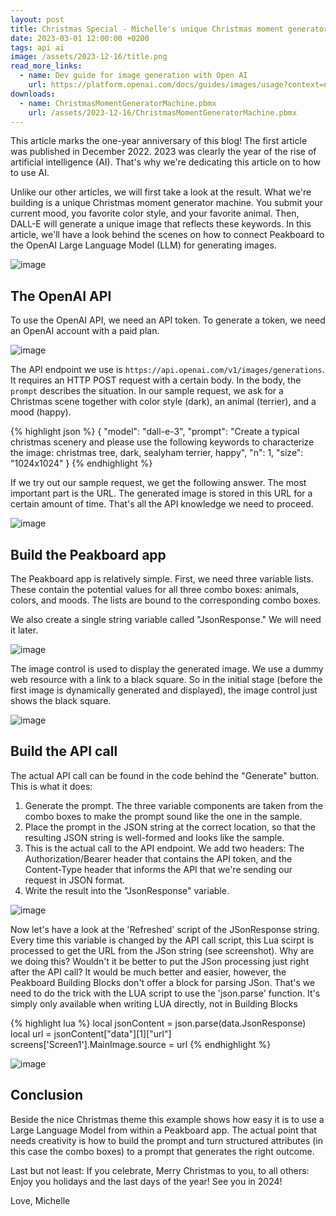 ```yaml
---
layout: post
title: Christmas Special - Michelle's unique Christmas moment generator machine with crazy AI
date: 2023-03-01 12:00:00 +0200
tags: api ai
image: /assets/2023-12-16/title.png
read_more_links:
  - name: Dev guide for image generation with Open AI
    url: https://platform.openai.com/docs/guides/images/usage?context=node&lang=curl
downloads:
  - name: ChristmasMomentGeneratorMachine.pbmx
    url: /assets/2023-12-16/ChristmasMomentGeneratorMachine.pbmx
---
```


This article marks the one-year anniversary of this blog!
The first article was published in December 2022. 2023 was clearly the year of the rise of artificial intelligence (AI). That's why we're dedicating this article on to how to use AI.

Unlike our other articles, we will first take a look at the result. What we're building is a unique Christmas moment generator machine. You submit your current mood, you favorite color style, and your favorite animal. Then, DALL-E will generate a unique image that reflects these keywords. In this article, we'll have a look behind the scenes on how to connect Peakboard to the OpenAI Large Language Model (LLM) for generating images.

![image](/assets/2023-12-16/result.gif)

## The OpenAI API

To use the OpenAI API, we need an API token. To generate a token, we need an OpenAI account with a paid plan. 

![image](/assets/2023-12-16/010.png)

The API endpoint we use is `https://api.openai.com/v1/images/generations`. It requires an HTTP POST request with a certain body. In the body, the `prompt` describes the situation. In our sample request, we ask for a Christmas scene together with color style (dark), an animal (terrier), and a mood (happy).

{% highlight json %}
{
    "model": "dall-e-3",
    "prompt": "Create a typical christmas scenery and please use the following keywords to characterize the image: christmas tree, dark, sealyham terrier, happy",
    "n": 1,
    "size": "1024x1024"
}
{% endhighlight %}

If we try out our sample request, we get the following answer. The most important part is the URL. The generated image is stored in this URL for a certain amount of time. That's all the API knowledge we need to proceed.

![image](/assets/2023-12-16/020.png)

## Build the Peakboard app

The Peakboard app is relatively simple. First, we need three variable lists. These contain the potential values for all three combo boxes: animals, colors, and moods. The lists are bound to the corresponding combo boxes.

We also create a single string variable called "JsonResponse." We will need it later.

![image](/assets/2023-12-16/030.png)

The image control is used to display the generated image. We use a dummy web resource with a link to a black square. So in the initial stage (before the first image is dynamically generated and displayed), the image control just shows the black square.

![image](/assets/2023-12-16/035.png)

## Build the API call

The actual API call can be found in the code behind the "Generate" button. This is what it does:

1. Generate the prompt. The three variable components are taken from the combo boxes to make the prompt sound like the one in the sample.
2. Place the prompt in the JSON string at the correct location, so that the resulting JSON string is well-formed and looks like the sample.
3. This is the actual call to the API endpoint. We add two headers: The Authorization/Bearer header that contains the API token, and the Content-Type header that informs the API that we're sending our request in JSON format.
4. Write the result into the "JsonResponse" variable.

![image](/assets/2023-12-16/040.png)

Now let's have a look at the 'Refreshed' script of the JSonResponse string. Every time this variable is changed by the API call script, this Lua scirpt is processed to get the URL from the JSon string (see screenshot). Why are we doing this? Wouldn't it be better to put the JSon processing just right after the API call? It would be much better and easier, however, the Peakboard Building Blocks don't offer a block for parsing JSon. That's we need to do the trick with the LUA script to use the 'json.parse' function. It's simply only available when writing LUA directly, not in Building Blocks

{% highlight lua %}
local jsonContent = json.parse(data.JsonResponse)
local url = jsonContent["data"][1]["url"]
screens['Screen1'].MainImage.source = url
{% endhighlight %}

![image](/assets/2023-12-16/050.png)

## Conclusion

Beside the nice Christmas theme this example shows how easy it is to use a Large Language Model from within a Peakboard app. The actual point that needs creativity is how to build the prompt and turn structured attributes (in this case the combo boxes) to a prompt that generates the right outcome.

Last but not least: If you celebrate, Merry Christmas to you, to all others: Enjoy you holidays and the last days of the year! See you in 2024!

Love, Michelle


